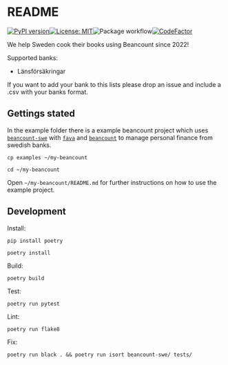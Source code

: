 # README
[![PyPI version](https://badge.fury.io/py/beancount-swe.svg)](https://badge.fury.io/py/beancount-swe)[![License: MIT](https://img.shields.io/badge/License-MIT-yellow.svg)](https://github.com/owodunni/beancount-swe/blob/master/LICENSE)![Package workflow](https://github.com/owodunni/beancount-swe/actions/workflows/python-package.yml/badge.svg)[![CodeFactor](https://www.codefactor.io/repository/github/owodunni/beancount-swe/badge)](https://www.codefactor.io/repository/github/owodunni/beancount-swe)

We help Sweden cook their books using Beancount since 2022!

Supported banks:
* Länsförsäkringar

If you want to add your bank to this lists please drop an issue and include a
.csv with your banks format.

## Gettings stated
In the example folder there is a example beancount project which uses [`beancount-swe`](https://github.com/owodunni/beancount-swe) with [`fava`](https://beancount.github.io/fava/) and [`beancount`](https://beancount.github.io/) to manage personal finance from swedish banks.

```
cp examples ~/my-beancount
```

```
cd ~/my-beancount
```

Open `~/my-beancount/README.md` for further instructions on how to use the example project.

## Development

Install:
```
pip install poetry
```

```
poetry install
```

Build:
```
poetry build
```

Test:
```
poetry run pytest
```

Lint:
```
poetry run flake8
```

Fix:
```
poetry run black . && poetry run isort beancount-swe/ tests/
```
